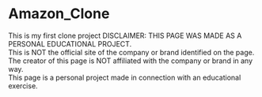 # Amazon_Clone
This is my first clone project
 DISCLAIMER: THIS PAGE WAS MADE AS A PERSONAL EDUCATIONAL PROJECT.  
            This is NOT the official site of the company or brand identified on the page.  
            The creator of this page is NOT affiliated with the company or brand in any way.  
            This page is a personal project made in connection with an educational exercise.
